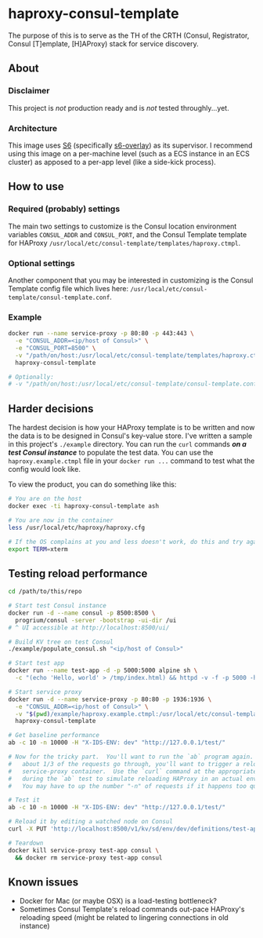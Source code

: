 # haproxy-consul-template
The purpose of this is to serve as the TH of the CRTH (Consul, Registrator, Consul [T]emplate, [H]AProxy) stack for service discovery.

## About
### Disclaimer
This project is _not_ production ready and is _not_ tested throughly...yet.

### Architecture
This image uses [S6](http://skarnet.org/software/s6/) (specifically [s6-overlay](https://github.com/just-containers/s6-overlay)) as its supervisor.  I recommend using this image on a per-machine level (such as a ECS instance in an ECS cluster) as apposed to a per-app level (like a side-kick process).

## How to use
### Required (probably) settings
The main two settings to customize is the  Consul location environment variables `CONSUL_ADDR` and `CONSUL_PORT`, and the Consul Template template for HAProxy `/usr/local/etc/consul-template/templates/haproxy.ctmpl`.

### Optional settings
Another component that you may be interested in customizing is the Consul Template config file which lives here: `/usr/local/etc/consul-template/consul-template.conf`.

### Example
```sh
docker run --name service-proxy -p 80:80 -p 443:443 \
  -e "CONSUL_ADDR=<ip/host of Consul>" \
  -e "CONSUL_PORT=8500" \
  -v "/path/on/host:/usr/local/etc/consul-template/templates/haproxy.ctmpl:ro" \
  haproxy-consul-template

# Optionally:
# -v "/path/on/host:/usr/local/etc/consul-template/consul-template.conf:ro"
```

## Harder decisions
The hardest decision is how your HAProxy template is to be written and now the data is to be designed in Consul's key-value store.  I've written a sample in this project's `./example` directory.  You can run the `curl` commands _**on a test Consul instance**_ to populate the test data.  You can use the `haproxy.example.ctmpl` file in your `docker run ...` command to test what the config would look like.

To view the product, you can do something like this:
```sh
# You are on the host
docker exec -ti haproxy-consul-template ash

# You are now in the container
less /usr/local/etc/haproxy/haproxy.cfg

# If the OS complains at you and less doesn't work, do this and try again:
export TERM=xterm
```

## Testing reload performance
```sh
cd /path/to/this/repo

# Start test Consul instance
docker run -d --name consul -p 8500:8500 \
  progrium/consul -server -bootstrap -ui-dir /ui
# ^ UI accessible at http://localhost:8500/ui/

# Build KV tree on test Consul
./example/populate_consul.sh "<ip/host of Consul>"

# Start test app
docker run --name test-app -d -p 5000:5000 alpine sh \
  -c "(echo 'Hello, world' > /tmp/index.html) && httpd -v -f -p 5000 -h /tmp/"

# Start service proxy
docker run -d --name service-proxy -p 80:80 -p 1936:1936 \
  -e "CONSUL_ADDR=<ip/host of Consul>" \
  -v "$(pwd)/example/haproxy.example.ctmpl:/usr/local/etc/consul-template/templates/haproxy.ctmpl:ro" \
  haproxy-consul-template

# Get baseline performance
ab -c 10 -n 10000 -H "X-IDS-ENV: dev" "http://127.0.0.1/test/"

# Now for the tricky part.  You'll want to run the `ab` program again.  After
#   about 1/3 of the requests go through, you'll want to trigger a reload on the
#   service-proxy container.  Use the `curl` command at the appropriate time
#   during the `ab` test to simulate reloading HAProxy in an actual environment.
#   You may have to up the number "-n" of requests if it happens too quickly.

# Test it
ab -c 10 -n 10000 -H "X-IDS-ENV: dev" "http://127.0.0.1/test/"

# Reload it by editing a watched node on Consul
curl -X PUT 'http://localhost:8500/v1/kv/sd/env/dev/definitions/test-app' --data '{"consumes": ["foo"], "haproxy": {"path": "test"}}'

# Teardown
docker kill service-proxy test-app consul \
  && docker rm service-proxy test-app consul
```

## Known issues
* Docker for Mac (or maybe OSX) is a load-testing bottleneck?
* Sometimes Consul Template's reload commands out-pace HAProxy's reloading speed (might be related to lingering connections in old instance)
